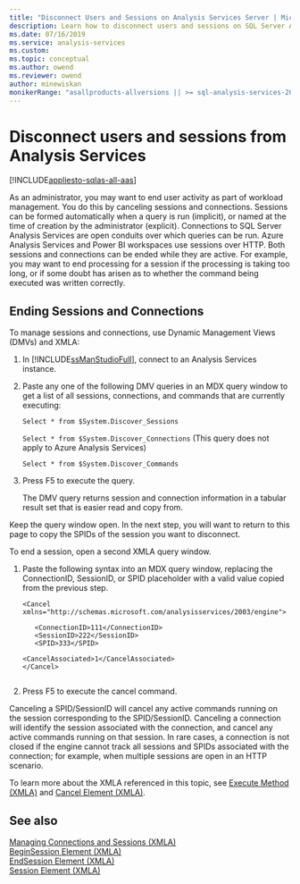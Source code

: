 ```yaml
---
title: "Disconnect Users and Sessions on Analysis Services Server | Microsoft Docs"
description: Learn how to disconnect users and sessions on SQL Server Analysis Services while they are active.
ms.date: 07/16/2019
ms.service: analysis-services
ms.custom:
ms.topic: conceptual
ms.author: owend
ms.reviewer: owend
author: minewiskan
monikerRange: "asallproducts-allversions || >= sql-analysis-services-2016"
---
```

# Disconnect users and sessions from Analysis Services

[!INCLUDE[appliesto-sqlas-all-aas](../includes/appliesto-sqlas-all-aas.md)]

  As an administrator, you may want to end user activity as part of workload management. You do this by canceling sessions and connections. Sessions can be formed automatically when a query is run (implicit), or named at the time of creation by the administrator (explicit). Connections to SQL Server Analysis Services are open conduits over which queries can be run. Azure Analysis Services and Power BI workspaces use sessions over HTTP. Both sessions and connections can be ended while they are active. For example, you may want to end processing for a session if the processing is taking too long, or if some doubt has arisen as to whether the command being executed was written correctly.  
  
## Ending Sessions and Connections  
 To manage sessions and connections, use Dynamic Management Views (DMVs) and XMLA:  
  
1.  In [!INCLUDE[ssManStudioFull](../includes/ssmanstudiofull-md.md)], connect to an Analysis Services instance.  
  
2.  Paste any one of the following DMV queries in an MDX query window to get a list of all sessions, connections, and commands that are currently executing:  
  
     `Select * from $System.Discover_Sessions`  
  
     `Select * from $System.Discover_Connections`  (This query does not apply to Azure Analysis Services)
  
     `Select * from $System.Discover_Commands`  
  
3.  Press F5 to execute the query.  
  
     The DMV query returns session and connection information in a tabular result set that is easier read and copy from.  
  
 Keep the query window open. In the next step, you will want to return to this page to copy the SPIDs of the session you want to disconnect.  
  
 To end a session, open a second XMLA query window.  
  
1.  Paste the following syntax into an MDX query window, replacing the ConnectionID, SessionID, or SPID placeholder with a valid value copied from the previous step.  
  
    ```  
    <Cancel xmlns="http://schemas.microsoft.com/analysisservices/2003/engine">  
  
       <ConnectionID>111</ConnectionID>  
       <SessionID>222</SessionID>  
       <SPID>333</SPID>  
  
    <CancelAssociated>1</CancelAssociated>  
    </Cancel>  
  
    ```  
  
2.  Press F5 to execute the cancel command.  

Canceling a SPID/SessionID will cancel any active commands running on the session corresponding to the SPID/SessionID. Canceling a connection will identify the session associated with the connection, and cancel any active commands running on that session. In rare cases, a connection is not closed if the engine cannot track all sessions and SPIDs associated with the connection; for example, when multiple sessions are open in an HTTP scenario.   
  
To learn more about the XMLA referenced in this topic, see [Execute Method &#40;XMLA&#41;](../xmla/xml-elements-methods-execute.md) and [Cancel Element &#40;XMLA&#41;](../xmla/xml-elements-commands/cancel-element-xmla.md).  
  
## See also  

 [Managing Connections and Sessions &#40;XMLA&#41;](../../analysis-services/multidimensional-models-scripting-language-assl-xmla/managing-connections-and-sessions-xmla.md)   
 [BeginSession Element &#40;XMLA&#41;](../xmla/xml-elements-headers/beginsession-element-xmla.md)   
 [EndSession Element &#40;XMLA&#41;](../xmla/xml-elements-headers/endsession-element-xmla.md)   
 [Session Element &#40;XMLA&#41;](../xmla/xml-elements-headers/session-element-xmla.md)